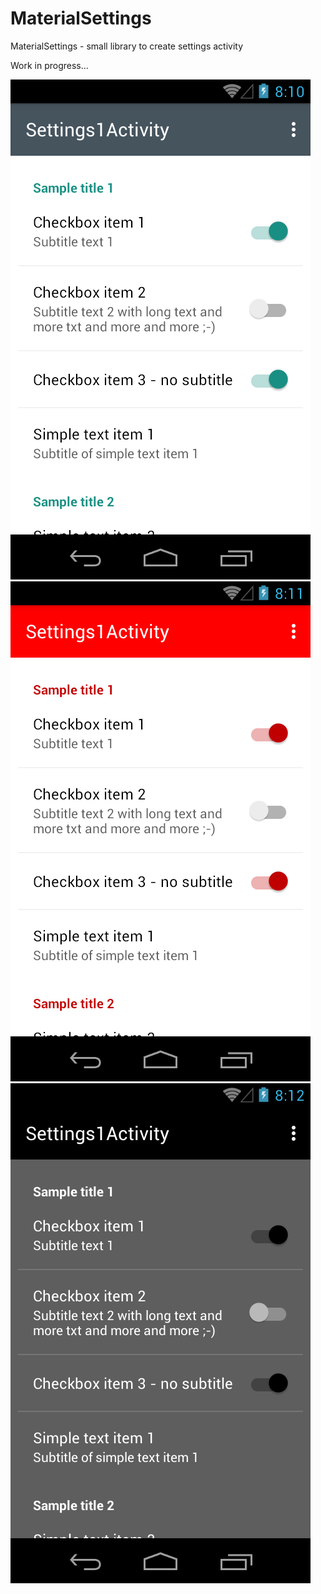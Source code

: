 # MaterialSettings
MaterialSettings - small library to create settings activity

Work in progress...

![Default](/screens/theme_default.png)
![Rec](/screens/theme_red.png)
![Dark](/screens/theme_dark.png)